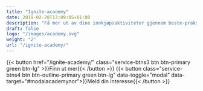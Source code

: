 ```yaml
---
title: "Ignite-academy"
date: 2019-02-20T13:09:05+01:00
description: "Få mer ut av dine innkjøpsaktiviteter gjennom beste-praksis-maler, online videoer og mer"
draft: false
logo: "/images/academy.svg"
weight: "2"
url: "/ignite-academy/"
---
```


{{< button href="/ignite-academy/" class="service-btns3 btn btn-primary green btn-lg" >}}Finn ut mer{{< /button >}}
{{< button class="service-btns4 btn btn-outline-primary green btn-lg" data-toggle="modal" data-target="#modalacademynor">}}Meld din interesse{{< /button >}}